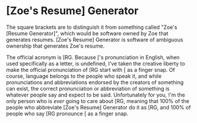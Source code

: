 # [Zoe's Resume] Generator
The square brackets are to distinguish it from something called "Zoe's [Resume Generator]", which would be software owned by Zoe that generates resumes. [Zoe's Resume] Generator is software of ambiguous ownership that generates Zoe's resume.

The official acronym is [RG. Because ['s pronunciation in English, when used specifically as a letter, is undefined, I've taken the creative liberty to make the official pronunciation of [RG start with [ as a finger snap. 
Of course, language belongs to the people who speak it, and while pronunciations and abbreviations endorsed by the creators of something can exist, the correct pronunciation or abbreviation of something is whatever people say and expect to be said. Unfortunately for you, I'm the only person who is *ever* going to care about [RG, meaning that 100% of the people who abbreviate [Zoe's Resume] Generator do it as [RG, and 100% of people who say [RG pronounce [ as a finger snap.

